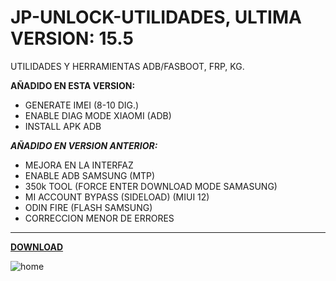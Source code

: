 # JP-UNLOCK-UTILIDADES, ULTIMA VERSION: 15.5
UTILIDADES Y HERRAMIENTAS ADB/FASBOOT, FRP, KG.

**AÑADIDO EN ESTA VERSION:**
- GENERATE IMEI (8-10 DIG.)
- ENABLE DIAG MODE XIAOMI (ADB)
- INSTALL APK ADB
  
**_AÑADIDO EN VERSION ANTERIOR:_**
- MEJORA EN LA INTERFAZ
- ENABLE ADB SAMSUNG (MTP)
- 350k TOOL (FORCE ENTER DOWNLOAD MODE SAMASUNG)
- MI ACCOUNT BYPASS (SIDELOAD) (MIUI 12)
- ODIN FIRE (FLASH SAMSUNG)
- CORRECCION MENOR DE ERRORES
-----------------------------------

**[DOWNLOAD](https://github.com/joseph-nc/JP-UNLOCK-UTILIDADES-/releases/download/v15.4/JP-TOOL-V15.5.exe)**




![home](https://github.com/joseph-nc/JP-UNLOCK-UTILIDADES-/assets/81875707/5ab50434-3a77-462e-9e4a-60d968221717)

